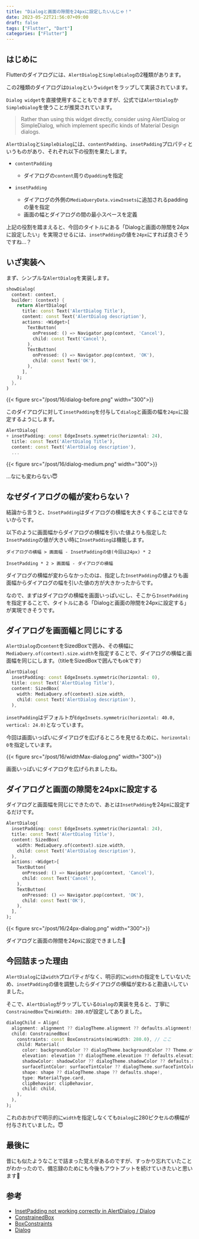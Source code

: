 ```yaml
---
title: "Dialogと画面の隙間を24pxに設定したいんじゃ！"
date: 2023-05-22T21:56:07+09:00
draft: false
tags: ["Flutter", "Dart"]
categories: ["Flutter"]
---
```


## はじめに

Flutterのダイアログには、`AlertDialog`と`SimpleDialog`の2種類があります。

この2種類のダイアログは`Dialog`という`widget`をラップして実装されています。

`Dialog widget`を直接使用することもできますが、公式では`AlertDialog`か`SimpleDialog`を使うことが推奨されています。

> Rather than using this widget directly, consider using AlertDialog or SimpleDialog, which implement specific kinds of Material Design dialogs.

`AlertDialog`と`SimpleDialog`には、`contentPadding`、`insetPadding`プロパティというものがあり、それぞれ以下の役割を果たします。

- `contentPadding`
  - ダイアログの`content`周りの`padding`を指定

- `insetPadding`
  - ダイアログの外側の`MediaQueryData.viewInsets`に追加されるpaddingの量を指定
  - 画面の幅とダイアログの間の最小スペースを定義

上記の役割を踏まえると、今回のタイトルにある「Dialogと画面の隙間を24pxに設定したい」を実現させるには、`insetPadding`の値を`24px`にすれば良さそうですね...？

## いざ実装へ

まず、シンプルな`AlertDialog`を実装します。

```dart
showDialog(
  context: context,
  builder: (context) {
    return AlertDialog(
      title: const Text('AlertDialog Title'),
      content: const Text('AlertDialog description'),
      actions: <Widget>[
        TextButton(
          onPressed: () => Navigator.pop(context, 'Cancel'),
          child: const Text('Cancel'),
        ),
        TextButton(
          onPressed: () => Navigator.pop(context, 'OK'),
          child: const Text('OK'),
        ),
      ],
    );
  },
)
```

{{< figure src="/post/16/dialog-before.png" width="300">}}

このダイアログに対して`insetPadding`を付与して`dialog`と画面の幅を`24px`に設定するようにします。

```dart
AlertDialog(
+ insetPadding: const EdgeInsets.symmetric(horizontal: 24),
  title: const Text('AlertDialog Title'),
  content: const Text('AlertDialog description'),
  ...
```

{{< figure src="/post/16/dialog-medium.png" width="300">}}

...なにも変わらない😇

## なぜダイアログの幅が変わらない？

結論から言うと、`InsetPadding`はダイアログの横幅を大きくすることはできないからです。

以下のように画面幅からダイアログの横幅を引いた値よりも指定した`InsetPadding`の値が大きい時に`InsetPadding`は機能します。
```
ダイアログの横幅 > 画面幅 - InsetPaddingの値(今回は24px) * 2

InsetPadding * 2 > 画面幅 - ダイアログの横幅
```

ダイアログの横幅が変わらなかったのは、指定した`InsetPadding`の値よりも画面幅からダイアログの幅を引いた値の方が大きかったからです。

なので、まずはダイアログの横幅を画面いっぱいにし、そこから`InsetPadding`を指定することで、タイトルにある「Dialogと画面の隙間を24pxに設定する」が実現できそうです。

## ダイアログを画面幅と同じにする

`AlertDialog`の`content`をSizedBoxで囲み、その横幅に`MediaQuery.of(context).size.width`を指定することで、ダイアログの横幅と画面幅を同じにします。（titleをSizedBoxで囲んでもokです）

```dart
AlertDialog(
  insetPadding: const EdgeInsets.symmetric(horizontal: 0),
  title: const Text('AlertDialog Title'),
  content: SizedBox(
    width: MediaQuery.of(context).size.width,
    child: const Text('AlertDialog description'),
  ),
```

`insetPadding`はデフォルトが`EdgeInsets.symmetric(horizontal: 40.0, vertical: 24.0)`となっています。

今回は画面いっぱいにダイアログを広げるところを見せるために、`horizontal: 0`を指定しています。

{{< figure src="/post/16/widthMax-dialog.png" width="300">}}

画面いっぱいにダイアログを広げられましたね。

## ダイアログと画面の隙間を24pxに設定する

ダイアログと画面幅を同じにできたので、あとは`InsetPadding`を24pxに設定するだけです。

```dart
AlertDialog(
  insetPadding: const EdgeInsets.symmetric(horizontal: 24),
  title: const Text('AlertDialog Title'),
  content: SizedBox(
    width: MediaQuery.of(context).size.width,
    child: const Text('AlertDialog description'),
  ),
  actions: <Widget>[
    TextButton(
      onPressed: () => Navigator.pop(context, 'Cancel'),
      child: const Text('Cancel'),
    ),
    TextButton(
      onPressed: () => Navigator.pop(context, 'OK'),
      child: const Text('OK'),
    ),
  ],
);
```

{{< figure src="/post/16/24px-dialog.png" width="300">}}

ダイアログと画面の隙間を24pxに設定できました🎉

## 今回詰まった理由
`AlertDialog`には`width`プロパティがなく、明示的に`width`の指定をしていないため、`insetPadding`の値を調整したらダイアログの横幅が変わると勘違いしていました。

そこで、`AlertDialog`がラップしている`Dialog`の実装を見ると、丁寧に`ConstrainedBox`で`minWidth: 280.0`が設定してありました。

```dart
dialogChild = Align(
  alignment: alignment ?? dialogTheme.alignment ?? defaults.alignment!,
  child: ConstrainedBox(
    constraints: const BoxConstraints(minWidth: 280.0), // ここ
    child: Material(
      color: backgroundColor ?? dialogTheme.backgroundColor ?? Theme.of(context).dialogBackgroundColor,
      elevation: elevation ?? dialogTheme.elevation ?? defaults.elevation!,
      shadowColor: shadowColor ?? dialogTheme.shadowColor ?? defaults.shadowColor,
      surfaceTintColor: surfaceTintColor ?? dialogTheme.surfaceTintColor ?? defaults.surfaceTintColor,
      shape: shape ?? dialogTheme.shape ?? defaults.shape!,
      type: MaterialType.card,
      clipBehavior: clipBehavior,
      child: child,
    ),
  ),
);
```

これのおかげで明示的に`width`を指定しなくても`Dialog`に280ピクセルの横幅が付与されていました。😇

## 最後に

昔にも似たようなことで詰まった覚えがあるのですが、すっかり忘れていたことがわかったので、備忘録のためにも今後もアウトプットを続けていきたいと思います💪

## 参考
- [InsetPadding not working correctly in AlertDialog / Dialog](https://github.com/flutter/flutter/issues/61154)
- [ConstrainedBox](https://api.flutter.dev/flutter/widgets/ConstrainedBox-class.html)
- [BoxConstraints](https://api.flutter.dev/flutter/rendering/BoxConstraints-class.html)
- [Dialog](https://api.flutter.dev/flutter/material/Dialog-class.html)